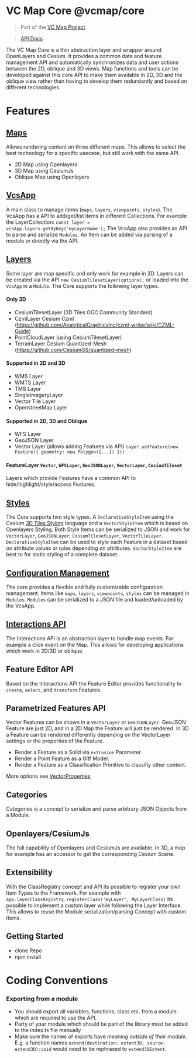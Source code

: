 # VC Map Core @vcmap/core

> Part of the [VC Map Project](https://github.com/virtualcitySYSTEMS/map-ui)

> [API Docs](https://lib.virtualcitymap.de/core/6.0/docs/)

The VC Map Core is a thin abstraction layer and wrapper around OpenLayers and Cesium.
It provides a common data and feature management API and automatically synchronizes data and user actions between the 2D, oblique and 3D views.
Map functions and tools can be developed against this core API to make them available in 2D, 3D and the oblique view rather than having to develop
them redundantly and based on different technologies.

# Features

## [Maps](./documentation/maps.md)

Allows rendering content on three different maps. This allows to select the best technology for a specific usecase, but
still work with the same API.

- 2D Map using Openlayers
- 3D Map using CesiumJs
- Oblique Map using Openlayers

## [VcsApp](./documentation/vcsApp.md)

A main class to manage items (`maps`, `layers`, `viewpoints`, `styles`). The VcsApp has a API to add/get/list
items in different Collections. For example the LayerCollection: `const layer = vcsApp.layers.getByKey('myLayerName');`
The VcsApp also provides an API to parse and serialize `Modules`. An Item can be added via parsing of a module or directly
via the API.

## [Layers](./documentation/layers.md)

Some layer are map specific and only work for example in 3D. Layers can be created via the API
`new CesiumTilesetLayer(options);` or loaded into the `VcsApp` in a `Module`. The Core supports the following layer types.

#### Only 3D

- CesiumTilesetLayer (3D Tiles OGC Community Standard)
- CzmlLayer Cesium Czml (https://github.com/AnalyticalGraphicsInc/czml-writer/wiki/CZML-Guide)
- PointCloudLayer (using CesiumTilesetLayer)
- TerrainLayer Cesium Quantized-Mesh (https://github.com/CesiumGS/quantized-mesh)

#### Supported in 2D and 3D

- WMS Layer
- WMTS Layer
- TMS Layer
- SingleImageryLayer
- Vector Tile Layer
- OpenstreetMap Layer

#### Supported in 2D, 3D and Oblique

- WFS Layer
- GeoJSON Layer
- Vector Layer (allows adding Features via API) `layer.addFeature(new Feature({ geometry: new Polygon({...}) }))`

#### FeatureLayer `Vector`, `WFSLayer`, `GeoJSONLayer`, `VectorLayer`, `CesiumTileset`

Layers which provide Features have a common API to hide/highlight/style/access Features.

## [Styles](./documentation/style.md)

The Core supports two style types. A `DeclarativeStyleItem` using the Cesium [3D Tiles Styling](https://github.com/CesiumGS/3d-tiles/tree/main/specification/Styling) language
and a `VectorStyleItem` which is based on Openlayers Styling.
Both Style Items can be serialized to JSON and work for `VectorLayer`, `GeoJSONLayer`, `CesiumTilesetLayer`, `VectorTileLayer`.
`DeclarativeStyleItem` can be used to style each Feature in a dataset based on attribute values or rules depending on attributes.
`VectorStyleItem` are best to for static styling of a complete dataset.

## [Configuration Management](./documentation/vcsModule.md)

The core provides a flexible and fully customizable configuration management. Items like `maps`, `layers`, `viewpoints`, `styles` can be managed in `Modules`.
`Modules` can be serialized to a JSON file and loaded/unloaded by the VcsApp.

## [Interactions API](./documentation/interaction.md)

The Interactions API is an abstraction layer to handle map events. For example a click event on the Map.
This allows for developing applications which work in 2D/3D or oblique.

## Feature Editor API

Based on the Interactions API the Feature Editor provides functionality to `create`, `select`, and `transform` Features.

## Parametrized Features API

Vector Features can be shown in a `VectorLayer` or `GeoJSONLayer`. GeoJSON Feature are just 2D, and in a 2D Map the Feature
will just be rendered. In 3D a Feature can be rendered differently depending on the VectorLayer settings or the properties
of the Feature.

- Render a Feature as a Solid via `extrusion` Parameter.
- Render a Point Feature as a Gltf Model.
- Render a Feature as a Classification Primitive to classifiy other content.

More options see [VectorProperties](./src/layer/vectorProperties.ts)

## Categories

Categories is a concept to serialize and parse arbitrary JSON Objects from a Module.

## Openlayers/CesiumJs

The full capability of Openlayers and CesiumJs are available. In 3D, a map for example has an accessor to get the corresponding
Cesium Scene.

## Extensibility

With the ClassRegistry concept and API its possible to register your own Item Types to the Framework.
For example with `app.layerClassRegistry.registerClass('myLayer', MyLayerClass)` its possible to implement a custom layer
while following the Layer Interface. This allows to reuse the Module serialization/parsing Concept with custom Items.

## Getting Started

- clone Repo
- npm install

# Coding Conventions

### Exporting from a module

- You should export all variables, functions, class etc. from a module
  which are required to use the API.
- Party of your module which should be part of the library must be added to the index.ts file manually
- Make sure the names of exports have _meaning outside of their module_. E.g. a
  function names `extend(destination: extent3D, source: extend3D):void` would need to be rephrased to `extend3DExtent`.
